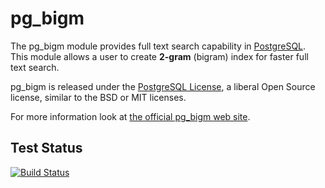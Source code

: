 # pg_bigm
The pg_bigm module provides full text search capability in [PostgreSQL](https://www.postgresql.org/).
This module allows a user to create **2-gram** (bigram) index for faster full text search.

pg_bigm is released under the [PostgreSQL License](https://opensource.org/licenses/postgresql), a liberal Open Source license, similar to the BSD or MIT licenses.

For more information look at [the official pg_bigm web site](https://pgbigm.osdn.jp/index_en.html).

## Test Status
[![Build Status](https://travis-ci.org/pgbigm/pg_bigm.svg?branch=master)](https://travis-ci.org/pgbigm/pg_bigm)
